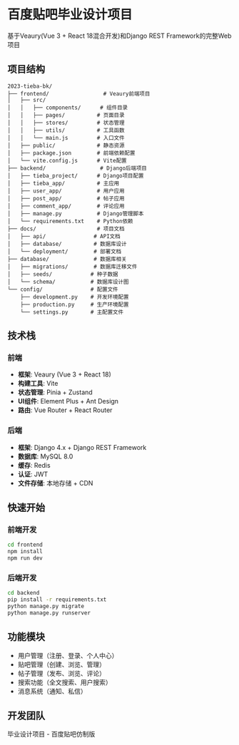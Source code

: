 # 百度贴吧毕业设计项目

基于Veaury(Vue 3 + React 18混合开发)和Django REST Framework的完整Web项目

## 项目结构

```
2023-tieba-bk/
├── frontend/                 # Veaury前端项目
│   ├── src/
│   │   ├── components/      # 组件目录
│   │   ├── pages/          # 页面目录
│   │   ├── stores/         # 状态管理
│   │   ├── utils/          # 工具函数
│   │   └── main.js         # 入口文件
│   ├── public/             # 静态资源
│   ├── package.json        # 前端依赖配置
│   └── vite.config.js      # Vite配置
├── backend/                 # Django后端项目
│   ├── tieba_project/      # Django项目配置
│   ├── tieba_app/          # 主应用
│   ├── user_app/           # 用户应用
│   ├── post_app/           # 帖子应用
│   ├── comment_app/        # 评论应用
│   ├── manage.py           # Django管理脚本
│   └── requirements.txt    # Python依赖
├── docs/                   # 项目文档
│   ├── api/               # API文档
│   ├── database/          # 数据库设计
│   └── deployment/        # 部署文档
├── database/              # 数据库相关
│   ├── migrations/        # 数据库迁移文件
│   ├── seeds/            # 种子数据
│   └── schema/           # 数据库设计图
└── config/               # 配置文件
    ├── development.py    # 开发环境配置
    ├── production.py     # 生产环境配置
    └── settings.py       # 主配置文件
```

## 技术栈

### 前端
- **框架**: Veaury (Vue 3 + React 18)
- **构建工具**: Vite
- **状态管理**: Pinia + Zustand
- **UI组件**: Element Plus + Ant Design
- **路由**: Vue Router + React Router

### 后端
- **框架**: Django 4.x + Django REST Framework
- **数据库**: MySQL 8.0
- **缓存**: Redis
- **认证**: JWT
- **文件存储**: 本地存储 + CDN

## 快速开始

### 前端开发
```bash
cd frontend
npm install
npm run dev
```

### 后端开发
```bash
cd backend
pip install -r requirements.txt
python manage.py migrate
python manage.py runserver
```

## 功能模块

- 用户管理（注册、登录、个人中心）
- 贴吧管理（创建、浏览、管理）
- 帖子管理（发布、浏览、评论）
- 搜索功能（全文搜索、用户搜索）
- 消息系统（通知、私信）

## 开发团队

毕业设计项目 - 百度贴吧仿制版